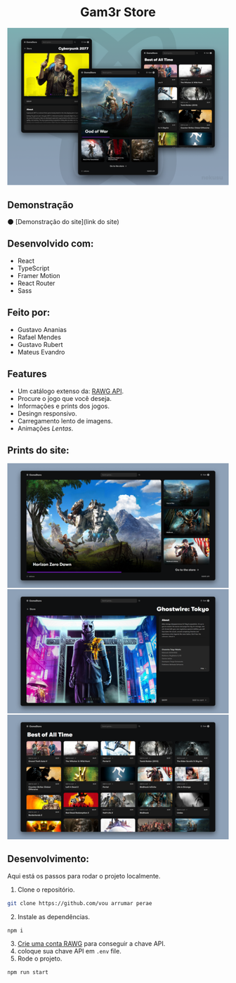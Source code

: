 <h1 align="center">Gam3r Store</h1>

![](/assets/presentation.png)


## Demonstração

🌑 [Demonstração do site](link do site)

## Desenvolvido com:

- React
- TypeScript
- Framer Motion
- React Router
- Sass

## Feito por:
- Gustavo Ananias
- Rafael Mendes
- Gustavo Rubert
- Mateus Evandro

  
## Features

- Um catálogo extenso da: [RAWG API](https://rawg.io/apidocs).
- Procure o jogo que você deseja.
- Informações e prints dos jogos.
- Desingn responsivo.
- Carregamento lento de imagens.
- Animações _Lentas_.

## Prints do site:

![](/assets/screenshot-0.png)
![](/assets/screenshot-1.png)
![](/assets/screenshot-2.png)

## Desenvolvimento:

Aqui está os passos para rodar o projeto localmente.

1. Clone o repositório.

```sh
git clone https://github.com/vou arrumar perae
```

2. Instale as dependências.

```sh
npm i
```

3. [Crie uma conta RAWG](https://rawg.io/apidocs) para conseguir a chave API.
4. coloque sua chave API em `.env` file.
5. Rode o projeto.

```sh
npm run start
```

